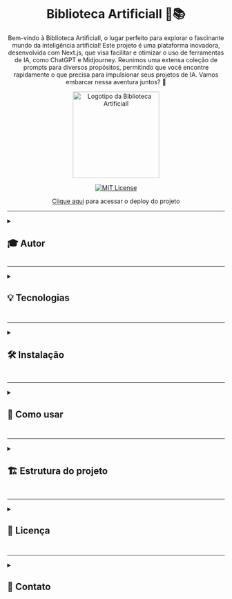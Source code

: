 <div align="center">
  
# Biblioteca Artificiall 🤖📚
  
Bem-vindo à Biblioteca Artificiall, o lugar perfeito para explorar o fascinante mundo da inteligência artificial! Este projeto é uma plataforma inovadora, desenvolvida com Next.js, que visa facilitar e otimizar o uso de ferramentas de IA, como ChatGPT e Midjourney. Reunimos uma extensa coleção de prompts para diversos propósitos, permitindo que você encontre rapidamente o que precisa para impulsionar seus projetos de IA. Vamos embarcar nessa aventura juntos? 🚀


  <img src="https://media.discordapp.net/attachments/1094158542610636880/1104267625263009833/logo-head.webp?width=655&height=655" width="200px" title="Logotipo da Biblioteca Artificiall"/>

<br>
  
[![MIT License](https://img.shields.io/badge/License-MIT-green.svg)](https://choosealicense.com/licenses/mit/)
 
[Clique aqui](https://biblioteca-artificiall.vercel.app/) para acessar o deploy do projeto

</div>

---

<details>
<summary><h2>🎓 Autor</h2></summary>

<div align="center">
  
[Matheus Queiroz](https://github.com/matheusqueirozds)
:-------------------------:
 <a href="https://github.com/matheusqueirozds"><img src="https://avatars.githubusercontent.com/u/70871620?v=4" width="100px;" alt="Foto do Matheus Queiroz no GitHub"/></a>
  
</div>
</details>

---

<details>
<summary><h2>💡 Tecnologias <h2></summary>
Este projeto foi desenvolvido com muito carinho e entusiasmo, utilizando as seguintes tecnologias incríveis:

- [Next.js](https://nextjs.org/) v13.3.2 - A estrutura React que todos adoram! 💙
- [React](https://reactjs.org/) v18.2.0 - A biblioteca que revolucionou o desenvolvimento web 🌟
- [React DOM](https://reactjs.org/docs/react-dom.html) v18.2.0 - O companheiro inseparável do React 🤝
- [Styled-components](https://styled-components.com/) v5.3.10 - Estilos incríveis com o poder do JavaScript! 💅
- [Babel Plugin Styled-components](https://github.com/styled-components/babel-plugin-styled-components) v2.1.1 - Um plugin mágico para suas styled-components 🧙

</details>

---

<details>
<summary><h2>🛠 Instalação <h2></summary>
Antes de começar, certifique-se de ter o Node.js e o npm instalados em seu computador. Siga os passos abaixo para instalar o projeto:

1. Clone o repositório com um simples comando:

```sh
git clone https://github.com/username/biblioteca-artificiall.git
```

2. Entre na pasta do projeto:

```sh
cd biblioteca-artificiall
```

3. Instale as dependências com o npm ou o yarn:

```sh
npm install
```

ou

```sh
yarn
```

4. Iniciar servidor de desenvolvimento (modo diversão ativado! 🥳):

```sh
npm run dev
```

ou

```sh
yarn dev
```

5. Construir aplicação para produção (hora de ficar sério 😎):

```sh
npm run build
```

ou

```sh
yarn build
```

</details>

---

<details>
<summary><h2>🧭 Como usar <h2></summary>
Navegue pelo projeto e descubra uma ampla variedade de prompts e ferramentas úteis para impulsionar sua criatividade. Siga o caminho do "entusiasta da IA" e aproveite os recursos disponíveis. Afinal, "um pequeno passo para o homem, um salto gigante para a inteligência artificial". 🌕🚀
</details>

---

<details>
<summary><h2>🏗 Estrutura do projeto <h2></summary>

A estrutura de pastas do projeto é como um castelo bem organizado:

```
biblioteca-artificiall
├── components
│   ├── ChatGPT
│   ├── Global
│   ├── Home
│   └── Midjourney
├── node_modules
├── pages
├────── api
│   ├── chatgpt.js
│   ├── como-funciona.js
│   ├── configuracoes.js
│   ├── ferramentas-uteis.js
│   ├── index.js
│   ├── midjourney.js
│   ├── parceiros.js
│   ├── privacidade.js
│   ├── sobre.js
│   ├── termos.js
│   ├── _app.js
│   └── _document.js
├── public
├── styles
├── .babelrc
├── .gitignore
├── jsconfig.json
├── next.config.js
├── package-lock.json
├── package.json
├── README.md
└── SearchContext.js
```

</details>

---

<details>
<summary><h2>🔖 Licença <h2></summary>
Este projeto está licenciado sob a Licença MIT - consulte o arquivo [LICENSE](LICENSE) para obter detalhes. Isso significa que você pode usar, copiar, modificar, mesclar, publicar, distribuir, sublicenciar e/ou vender cópias do software sem nenhum problema! Apenas lembre-se de incluir o aviso de direitos autorais em todas as cópias ou partes substanciais do software. 📄

</details>

---

<details>
<summary><h2>💌 Contato <h2></summary>
Se você tiver alguma dúvida, sugestão ou quiser contribuir com este projeto, fique à vontade para entrar em contato comigo. Lembre-se, "juntos somos mais fortes"! 💪

- E-mail: contato@matheusqueirozds.dev

Obrigado por visitar nossa Biblioteca Artificiall! Esperamos que você encontre o que procura e que sua jornada pela IA seja incrível. Que a força esteja com você! 🌌🚀

</details>
